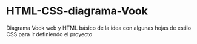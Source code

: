 # HTML-CSS-diagrama-Vook
Diagrama Vook web y HTML básico de la idea con algunas hojas de estilo CSS para ir definiendo el proyecto
